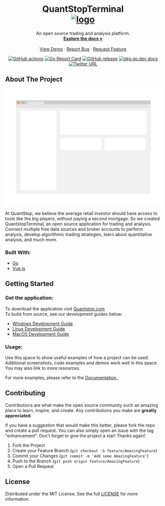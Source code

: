 
<h1 align="center"> 
    QuantStopTerminal <br/>
    <a href="https://quantstop.com">
        <img alt="logo"  width="150" height="150" src="https://github.com/quantstop/quantstopterminal/assets/images/qst.png">
    </a>
</h1>
<p align="center">
  An open source trading and analysis platform.
  <br />
  <a href="https://github.com/quantstop/quantstopterminal"><strong>Explore the docs »</strong></a>
  <br />
  <br />
  <a href="https://github.com/quantstop/quantstopterminal">View Demo</a>
  ·
  <a href="https://github.com/quantstop/quantstopterminal/issues">Report Bug</a>
  ·
  <a href="https://github.com/quantstop/quantstopterminal/issues">Request Feature</a>
</p>
<p align="center">
	<a href="https://github.com/quantstop/quantstopterminal/actions"><img src="https://github.com/quantstop/quantstopterminal/actions/workflows/build.yml/badge.svg?branch=release" alt="GitHub actions"></a>
    <a href="https://goreportcard.com/report/github.com/quantstop/quantstopterminal"><img src="https://goreportcard.com/badge/github.com/quantstop/quantstopterminal" alt="Go Report Card"></a>
	<a href="https://GitHub.com/quantstop/quantstopterminal/releases/"><img src="https://img.shields.io/github/release/quantstop/quantstopterminal.svg" alt="GitHub release"></a>
	<a href="https://pkg.go.dev/github.com/quantstop/quantstopterminal"><img src="https://img.shields.io/badge/dev-reference-007d9c?logo=go&logoColor=white&style=flat" alt="pkg.go.dev docs"></a>
    <a href="https://twitter.com/quantstop"><img alt="Twitter URL" src="https://img.shields.io/badge/twitter-@QuantStop-wnZunKusqrz0QZNxE4Ag?logo=twitter&style=flat"></a>
    
</p>

<!-- ABOUT THE PROJECT -->
## About The Project

[![Product Name Screen Shot][product-screenshot]](https://quantstop.com)

At QuantStop, we believe the average retail investor should have access to tools like the big players, 
without paying a second mortgage.
So we created QuantstopTerminal, an open source application for trading and analysis.
Connect multiple free data sources and broker accounts to perform analysis, develop algorithmic trading strategies,
learn about quantitative analysis, and much more.




### Built With:
* [Go](https://go.dev/)
* [Vue.js](https://vuejs.org/)



<!-- GETTING STARTED -->
## Getting Started

### Get the application:
To download the application visit [Quantstop.com](https://quantstop.com)
<br>
To build from source, see our development guides below:
- [Windows Development Guide](docs/DevelopmentEnvironmentWindows.md)
- [Linux Development Guide](docs/DevelopmentEnvironmentLinux.md)
- [MacOS Development Guide](docs/DevelopmentEnvironmentMacOS.md)




<!-- USAGE EXAMPLES -->
### Usage:

Use this space to show useful examples of how a project can be used. 
Additional screenshots, code examples and demos work well in this space. You may also link to more resources.

For more examples, please refer to the [Documentation](https://example.com)_








<!-- CONTRIBUTING -->
## Contributing

Contributions are what make the open source community such an amazing place to learn, inspire, and create. 
Any contributions you make are **greatly appreciated**.

If you have a suggestion that would make this better, please fork the repo and create a pull request. 
You can also simply open an issue with the tag "enhancement".
Don't forget to give the project a star! Thanks again!

1. Fork the Project
2. Create your Feature Branch (`git checkout -b feature/AmazingFeature`)
3. Commit your Changes (`git commit -m 'Add some AmazingFeature'`)
4. Push to the Branch (`git push origin feature/AmazingFeature`)
5. Open a Pull Request




<!-- Eula_en-us.rtf -->
## License

Distributed under the MIT License. See the full [LICENSE](assets/licenses/Eula_en-us.rtf) for more information.





<!-- MARKDOWN LINKS & IMAGES -->
<!-- https://www.markdownguide.org/basic-syntax/#reference-style-links -->
[contributors-shield]: https://img.shields.io/github/contributors/quantstop/quantstopterminal.svg?style=for-the-badge
[contributors-url]: https://github.com/quantstop/quantstopterminal/graphs/contributors
[forks-shield]: https://img.shields.io/github/forks/quantstop/quantstopterminal.svg?style=for-the-badge
[forks-url]: https://github.com/quantstop/quantstopterminal/network/members
[stars-shield]: https://img.shields.io/github/stars/quantstop/quantstopterminal.svg?style=for-the-badge
[stars-url]: https://github.com/quantstop/quantstopterminal/stargazers
[issues-shield]: https://img.shields.io/github/issues/quantstop/quantstopterminal.svg?style=for-the-badge
[issues-url]: https://github.com/quantstop/quantstopterminal/issues
[license-shield]: https://img.shields.io/github/license/quantstop/quantstopterminal.svg?style=for-the-badge
[license-url]: https://github.com/quantstop/quantstopterminal/blob/main/LICENSE
[product-screenshot]: web/src/assets/screenshot.png
